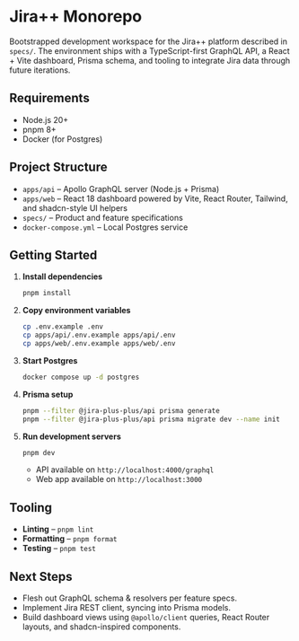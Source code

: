# Jira++ Monorepo

Bootstrapped development workspace for the Jira++ platform described in `specs/`. The environment ships with a TypeScript-first GraphQL API, a React + Vite dashboard, Prisma schema, and tooling to integrate Jira data through future iterations.

## Requirements
- Node.js 20+
- pnpm 8+
- Docker (for Postgres)

## Project Structure
- `apps/api` – Apollo GraphQL server (Node.js + Prisma)
- `apps/web` – React 18 dashboard powered by Vite, React Router, Tailwind, and shadcn-style UI helpers
- `specs/` – Product and feature specifications
- `docker-compose.yml` – Local Postgres service

## Getting Started
1. **Install dependencies**
   ```bash
   pnpm install
   ```
2. **Copy environment variables**
   ```bash
   cp .env.example .env
   cp apps/api/.env.example apps/api/.env
   cp apps/web/.env.example apps/web/.env
   ```
3. **Start Postgres**
   ```bash
   docker compose up -d postgres
   ```
4. **Prisma setup**
   ```bash
   pnpm --filter @jira-plus-plus/api prisma generate
   pnpm --filter @jira-plus-plus/api prisma migrate dev --name init
   ```
5. **Run development servers**
   ```bash
   pnpm dev
   ```
   - API available on `http://localhost:4000/graphql`
   - Web app available on `http://localhost:3000`

## Tooling
- **Linting** – `pnpm lint`
- **Formatting** – `pnpm format`
- **Testing** – `pnpm test`

## Next Steps
- Flesh out GraphQL schema & resolvers per feature specs.
- Implement Jira REST client, syncing into Prisma models.
- Build dashboard views using `@apollo/client` queries, React Router layouts, and shadcn-inspired components.
